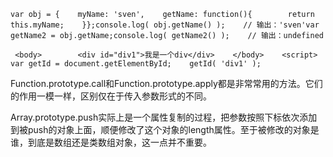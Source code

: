 ```
var obj = {    myName: 'sven',    getName: function(){        return this.myName;    }};console.log( obj.getName() );    // 输出：'sven'var getName2 = obj.getName;console.log( getName2() );    // 输出：undefined
```


```
 <body>        <div id="div1">我是一个div</div>    </body>    <script>    var getId = document.getElementById;    getId( 'div1' );
```

Function.prototype.call和Function.prototype.apply都是非常常用的方法。它们的作用一模一样，区别仅在于传入参数形式的不同。

Array.prototype.push实际上是一个属性复制的过程，把参数按照下标依次添加到被push的对象上面，顺便修改了这个对象的length属性。至于被修改的对象是谁，到底是数组还是类数组对象，这一点并不重要。



























